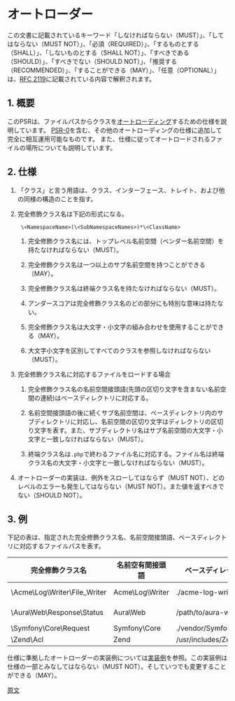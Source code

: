 [RFC 2119]: http://tools.ietf.org/html/rfc2119
[オートローディング]: http://php.net/autoload
[PSR-0]: https://github.com/php-fig/fig-standards/blob/master/accepted/PSR-0.md
[実装例]: https://github.com/php-fig/fig-standards/blob/master/accepted/PSR-4-autoloader-examples.md
[原文]: https://github.com/php-fig/fig-standards/blob/master/accepted/PSR-4-autoloader.md


# オートローダー

この文書に記載されているキーワード「しなければならない（MUST）」、「してはならない（MUST NOT）」、「必須（REQUIRED）」、「するものとする（SHALL）」、「しないものとする（SHALL NOT）」、「すべきである（SHOULD）」、「すべきでない（SHOULD NOT）」、「推奨する（RECOMMENDED）」、「することができる（MAY）」、「任意（OPTIONAL）」は、[RFC 2119][]に記載されている内容で解釈されます。


## 1. 概要

このPSRは、ファイルパスからクラスを[オートローディング][]するための仕様を説明しています。
[PSR-0][]を含む、その他のオートローディングの仕様に追加して完全に相互運用可能なものです。
また、仕様に従ってオートロードされるファイルの場所についても説明しています。


## 2. 仕様

1. 「クラス」と言う用語は、クラス、インターフェース、トレイト、および他の同様の構造のことを指す。

2. 完全修飾クラス名は下記の形式になる。

        \<NamespaceName>(\<SubNamespaceNames>)*\<ClassName>
    
    1. 完全修飾クラス名には、トップレベル名前空間（ベンダー名前空間）を持たなければならない（MUST）。

    2. 完全修飾クラス名は一つ以上のサブ名前空間を持つことができる（MAY）。

    3. 完全修飾クラス名は終端クラス名を持たなければならない（MUST）。

    4. アンダースコアは完全修飾クラス名のどの部分にも特別な意味は持たない。

    5. 完全修飾クラス名は大文字・小文字の組み合わせを使用することができる（MAY）。
    
    6. 大文字小文字を区別してすべてのクラスを参照しなければならない（MUST）。

3. 完全修飾クラス名に対応するファイルをロードする場合

    1. 完全修飾クラス名の名前空間接頭語(先頭の区切り文字を含まない名前空間の連続)はベースディレクトリに対応する。

    2. 名前空間接頭語の後に続くサブ名前空間は、ベースディレクトリ内のサブディレクトリに対応し、名前空間の区切り文字はディレクトリの区切り文字を表す。また、サブディレクトリ名はサブ名前空間の大文字・小文字と一致しなければならない（MUST）。

    3. 終端クラス名は`.php`で終わるファイル名に対応する。ファイル名は終端クラス名の大文字・小文字と一致しなければならない（MUST）。

4. オートローダーの実装は、例外をスローしてはならず（MUST NOT）、どのレベルのエラーも発生してはならない（MUST NOT）。また値を返すべきでない（SHOULD NOT）。


## 3. 例

下記の表は、指定された完全修飾クラス名、名前空間接頭語、ベースディレクトリに対応するファイルパスを表す。

| 完全修飾クラス名 | 名前空有間接頭語 | ベースディレクトリ | ファイルパス |
|-|-|-|-|
| \Acme\Log\Writer\File_Writer  | Acme\Log\Writer    | ./acme-log-writer/lib/   | ./acme-log-writer/lib/File_Writer.php
| \Aura\Web\Response\Status     | Aura\Web           | /path/to/aura-web/src/   | /path/to/aura-web/src/Response/Status.php
| \Symfony\Core\Request         | Symfony\Core       | ./vendor/Symfony/Core/   | ./vendor/Symfony/Core/Request.php
| \Zend\Acl                     | Zend               | /usr/includes/Zend/      | /usr/includes/Zend/Acl.php

仕様に準拠したオートローダーの実装例については[実装例][]を参照。この実装例は仕様の一部とみなしてはならない（MUST NOT）。そしていつでも変更することができる（MAY）。


[原文][]
